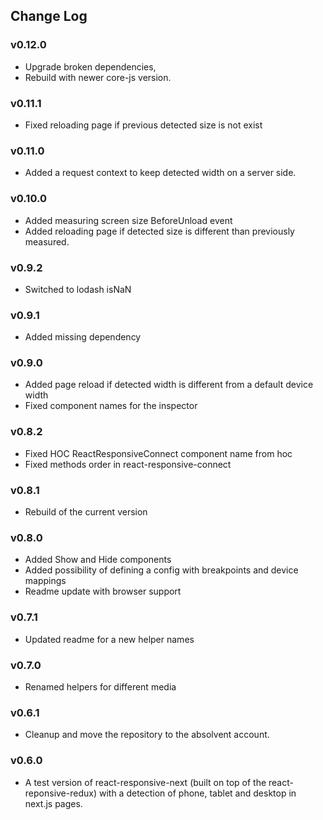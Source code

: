 ## Change Log

### v0.12.0
- Upgrade broken dependencies,
- Rebuild with newer core-js version.

### v0.11.1
- Fixed reloading page if previous detected size is not exist 

### v0.11.0
- Added a request context to keep detected width on a server side.

### v0.10.0
- Added measuring screen size BeforeUnload event
- Added reloading page if detected size is different than previously measured.

### v0.9.2
- Switched to lodash isNaN

### v0.9.1
- Added missing dependency

### v0.9.0
- Added page reload if detected width is different from a default device width
- Fixed component names for the inspector

### v0.8.2
- Fixed HOC ReactResponsiveConnect component name from hoc
- Fixed methods order in react-responsive-connect

### v0.8.1
- Rebuild of the current version

### v0.8.0
- Added Show and Hide components
- Added possibility of defining a config with breakpoints and device mappings
- Readme update with browser support

### v0.7.1
- Updated readme for a new helper names

### v0.7.0
- Renamed helpers for different media

### v0.6.1
- Cleanup and move the repository to the absolvent account.

### v0.6.0
- A test version of react-responsive-next (built on top of the react-reponsive-redux) with a detection of phone, tablet and desktop in next.js pages.
